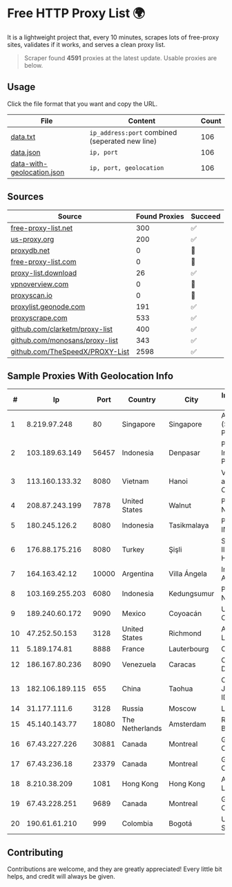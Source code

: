 
# Free HTTP Proxy List 🌍

It is a lightweight project that, every 10 minutes, scrapes lots of free-proxy sites, validates if it works, and serves a clean proxy list.


> Scraper found **4591** proxies at the latest update. Usable proxies are below.

## Usage

Click the file format that you want and copy the URL.


|File|Content|Count|
|----|-------|-----|
|[data.txt](https://raw.githubusercontent.com/themiralay/Proxy-List-World/master/data.txt)|`ip_address:port` combined (seperated new line)|106|
|[data.json](https://raw.githubusercontent.com/themiralay/Proxy-List-World/master/data.json)|`ip, port`|106|
|[data-with-geolocation.json](https://raw.githubusercontent.com/themiralay/Proxy-List-World/master/data-with-geolocation.json)|`ip, port, geolocation`|106|

## Sources

|Source|Found Proxies|Succeed|
|------|-------------|-------|
|[free-proxy-list.net](https://free-proxy-list.net)|300|✅|
|[us-proxy.org](https://www.us-proxy.org)|200|✅|
|[proxydb.net](http://proxydb.net)|0|🚫|
|[free-proxy-list.com](https://free-proxy-list.com/?page=&port=&type%5B%5D=http&type%5B%5D=https&up_time=0&search=Search)|0|🚫|
|[proxy-list.download](https://www.proxy-list.download/HTTP)|26|✅|
|[vpnoverview.com](https://vpnoverview.com/privacy/anonymous-browsing/free-proxy-servers)|0|🚫|
|[proxyscan.io](https://www.proxyscan.io)|0|🚫|
|[proxylist.geonode.com](https://proxylist.geonode.com/api/proxy-list?limit=300&page=1&sort_by=lastChecked&sort_type=desc&protocols=http,https)|191|✅|
|[proxyscrape.com](https://api.proxyscrape.com/v2/?request=displayproxies&protocol=http&timeout=10000&country=all&ssl=all&anonymity=all)|533|✅|
|[github.com/clarketm/proxy-list](https://raw.githubusercontent.com/clarketm/proxy-list/master/proxy-list-raw.txt)|400|✅|
|[github.com/monosans/proxy-list](https://raw.githubusercontent.com/monosans/proxy-list/main/proxies/http.txt)|343|✅|
|[github.com/TheSpeedX/PROXY-List](https://raw.githubusercontent.com/TheSpeedX/PROXY-List/master/http.txt)|2598|✅|


## Sample Proxies With Geolocation Info

|#|Ip|Port|Country|City|Internet Service Provider|
|-|--|----|-------|----|-------------------------|
|1|8.219.97.248|80|Singapore|Singapore|Alibaba Cloud (Singapore) Private Limited|
|2|103.189.63.149|56457|Indonesia|Denpasar|PT Blip Integrator Provider|
|3|113.160.133.32|8080|Vietnam|Hanoi|VietNam Post and Telecom Corporation|
|4|208.87.243.199|7878|United States|Walnut|Psychz Networks|
|5|180.245.126.2|8080|Indonesia|Tasikmalaya|PT. TELKOM INDONESIA|
|6|176.88.175.216|8080|Turkey|Şişli|Superonline Iletisim Hizmetleri A.S.|
|7|164.163.42.12|10000|Argentina|Villa Ángela|Interret Villa Angela SRL|
|8|103.169.255.203|6080|Indonesia|Kedungsumur|PT Master Star Network|
|9|189.240.60.172|9090|Mexico|Coyoacán|Uninet S.A. de C.V.|
|10|47.252.50.153|3128|United States|Richmond|Alibaba Cloud LLC|
|11|5.189.174.81|8888|France|Lauterbourg|Contabo GmbH|
|12|186.167.80.236|8090|Venezuela|Caracas|Corporacion Digitel C.A|
|13|182.106.189.115|655|China|Taohua|CHINANET Jiangx province IDC network|
|14|31.177.111.6|3128|Russia|Moscow|LLC Smart Ape|
|15|45.140.143.77|18080|The Netherlands|Amsterdam|RoyaleHosting BV|
|16|67.43.227.226|30881|Canada|Montreal|GloboTech Communications|
|17|67.43.236.18|23379|Canada|Montreal|GloboTech Communications|
|18|8.210.38.209|1081|Hong Kong|Hong Kong|Alibaba.com LLC|
|19|67.43.228.251|9689|Canada|Montreal|GloboTech Communications|
|20|190.61.61.210|999|Colombia|Bogotá|Ufinet Panama S.A.|



## Contributing

Contributions are welcome, and they are greatly appreciated! Every
little bit helps, and credit will always be given.


